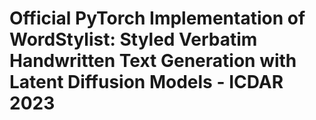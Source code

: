 # Official PyTorch Implementation of WordStylist: Styled Verbatim Handwritten Text Generation with Latent Diffusion Models - ICDAR 2023
